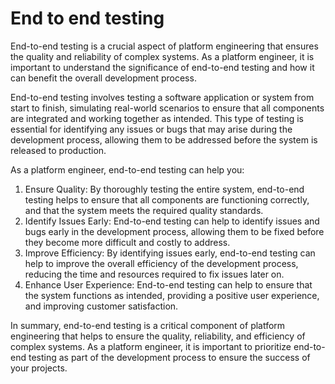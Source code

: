 # End to end testing

End-to-end testing is a crucial aspect of platform engineering that ensures the quality and reliability of complex systems. As a platform engineer, it is important to understand the significance of end-to-end testing and how it can benefit the overall development process.

End-to-end testing involves testing a software application or system from start to finish, simulating real-world scenarios to ensure that all components are integrated and working together as intended. This type of testing is essential for identifying any issues or bugs that may arise during the development process, allowing them to be addressed before the system is released to production.

As a platform engineer, end-to-end testing can help you:

1. Ensure Quality: By thoroughly testing the entire system, end-to-end testing helps to ensure that all components are functioning correctly, and that the system meets the required quality standards.
2. Identify Issues Early: End-to-end testing can help to identify issues and bugs early in the development process, allowing them to be fixed before they become more difficult and costly to address.
3. Improve Efficiency: By identifying issues early, end-to-end testing can help to improve the overall efficiency of the development process, reducing the time and resources required to fix issues later on.
4. Enhance User Experience: End-to-end testing can help to ensure that the system functions as intended, providing a positive user experience, and improving customer satisfaction.

In summary, end-to-end testing is a critical component of platform engineering that helps to ensure the quality, reliability, and efficiency of complex systems. As a platform engineer, it is important to prioritize end-to-end testing as part of the development process to ensure the success of your projects.
